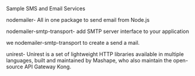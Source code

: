 Sample SMS and Email Services

nodemailer- All in one package to send email from Node.js

nodemailer-smtp-transport- add SMTP server interface to your application


we nodemailer-smtp-transport to create a send a mail.


unirest- Unirest is a set of lightweight HTTP libraries available in multiple languages, built and maintained by Mashape, who also maintain the open-source API Gateway Kong.


